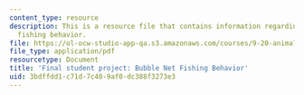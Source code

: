 ```yaml
---
content_type: resource
description: This is a resource file that contains information regarding bubble net
  fishing behavior.
file: https://ol-ocw-studio-app-qa.s3.amazonaws.com/courses/9-20-animal-behavior-fall-2013/3bdffdd1c71d7c409af0dc388f3273e3_MIT9_20F13_Anonymous.pdf
file_type: application/pdf
resourcetype: Document
title: 'Final student project: Bubble Net Fishing Behavior'
uid: 3bdffdd1-c71d-7c40-9af0-dc388f3273e3
---
```

